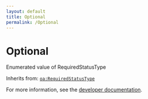 ```yaml
---
layout: default
title: Optional
permalink: /Optional
---
```


# Optional
Enumerated value of RequiredStatusType

Inherits from: [`oa:RequiredStatusType`](https://openactive.io/RequiredStatusType)

For more information, see the [developer documentation](https://developer.openactive.io/data-model/types/).